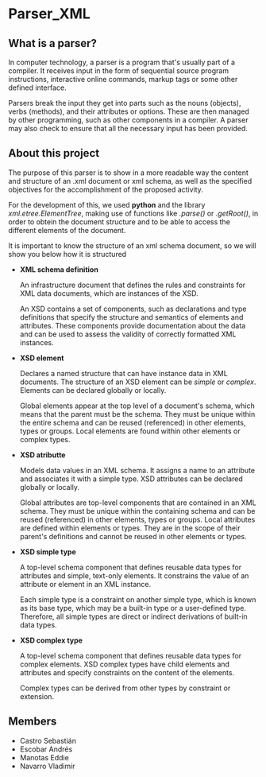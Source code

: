 # Parser_XML

## What is a parser?

In computer technology, a parser is a program that's usually part of a compiler. It receives input in the form of sequential source program instructions, interactive online commands, markup tags or some other defined interface.

Parsers break the input they get into parts such as the nouns (objects), verbs (methods), and their attributes or options. These are then managed by other programming, such as other components in a compiler. A parser may also check to ensure that all the necessary input has been provided.


## About this project

The purpose of this parser is to show in a more readable way the content and structure of an .xml document or xml schema, as well as the specified objectives for the accomplishment of the proposed activity.

For the development of this, we used **python** and the library _xml.etree.ElementTree_, making use of functions like _.parse()_  or _.getRoot()_, in order to obtein the document structure and to be able to access the different elements of the document. 

It is important to know the structure of an xml schema document, so we will show you below how it is structured

- **XML schema definition**

  An infrastructure document that defines the rules and constraints for XML data documents, which are instances of the XSD.

  An XSD contains a set of components, such as declarations and type definitions that specify the structure and semantics of elements and attributes. These components provide documentation about the data and can be used to assess the validity of correctly formatted XML instances.

- **XSD element**

  Declares a named structure that can have instance data in XML documents. The structure of an XSD element can be _simple_ or _complex_. Elements can be declared globally or locally.

  Global elements appear at the top level of a document's schema, which means that the parent must be the schema. They must be unique within the entire schema and can be reused (referenced) in other elements, types or groups. Local elements are found within other elements or complex types.

- **XSD atributte**

  Models data values in an XML schema. It assigns a name to an attribute and associates it with a simple type. XSD attributes can be declared globally or locally.

  Global attributes are top-level components that are contained in an XML schema. They must be unique within the containing schema and can be reused (referenced) in other elements, types or groups. Local attributes are defined within elements or types. They are in the scope of their parent's definitions and cannot be reused in other elements or types.

- **XSD simple type**

  A top-level schema component that defines reusable data types for attributes and simple, text-only elements. It constrains the value of an attribute or element in an XML instance.

  Each simple type is a constraint on another simple type, which is known as its base type, which may be a built-in type or a user-defined type. Therefore, all simple types are direct or indirect derivations of built-in data types.

- **XSD complex type**

  A top-level schema component that defines reusable data types for complex elements. XSD complex types have child elements and attributes and specify constraints on the content of the elements.

  Complex types can be derived from other types by constraint or extension.



## Members

- Castro Sebastián
- Escobar Andrés
- Manotas Eddie
- Navarro Vladimir

